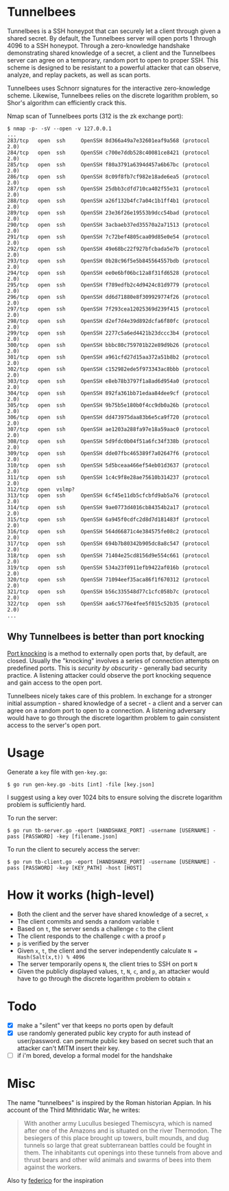 # Tunnelbees
Tunnelbees is a SSH honeypot that can securely let a client through given a shared secret. By default, the Tunnelbees server will open ports 1 through 4096 to a SSH honeypot. Through a zero-knowledge handshake demonstrating shared knowledge of a secret, a client and the Tunnelbees server can agree on a temporary, random port to open to proper SSH. This scheme is designed to be resistant to a powerful attacker that can observe, analyze, and replay packets, as well as scan ports. 

Tunnelbees uses Schnorr signatures for the interactive zero-knowledge scheme. Likewise, Tunnelbees relies on the discrete logarithm problem, so Shor's algorithm can efficiently crack this.

Nmap scan of Tunnelbees ports (312 is the zk exchange port):
```
$ nmap -p- -sV --open -v 127.0.0.1
...
283/tcp   open  ssh     OpenSSH 8d366a49a7e32601eaf9a568 (protocol 2.0)
284/tcp   open  ssh     OpenSSH c700e7ddb528c40081ce8421 (protocol 2.0)
285/tcp   open  ssh     OpenSSH f80a3791a6394d457a6b67bc (protocol 2.0)
286/tcp   open  ssh     OpenSSH 8c09f8fb7cf982e18ade6ea5 (protocol 2.0)
287/tcp   open  ssh     OpenSSH 25dbb3cdfd710ca402f55e31 (protocol 2.0)
288/tcp   open  ssh     OpenSSH a26f132b4fc7a04c1b1ff4b1 (protocol 2.0)
289/tcp   open  ssh     OpenSSH 23e36f26e19553b9dcc54bad (protocol 2.0)
290/tcp   open  ssh     OpenSSH 3acbaeb37ed35570a2a71513 (protocol 2.0)
291/tcp   open  ssh     OpenSSH 7c72bef4805caa09d85e0e54 (protocol 2.0)
292/tcp   open  ssh     OpenSSH 49e68bc22f927bfcbada5e7b (protocol 2.0)
293/tcp   open  ssh     OpenSSH 0b28c96f5e5b845564557bdb (protocol 2.0)
294/tcp   open  ssh     OpenSSH ee0e6bf06bc12a8f31fd6528 (protocol 2.0)
295/tcp   open  ssh     OpenSSH f789edfb2c4d9424c81d9779 (protocol 2.0)
296/tcp   open  ssh     OpenSSH dd6d71880e8f309929774f26 (protocol 2.0)
297/tcp   open  ssh     OpenSSH 7f293cea12025369d239f415 (protocol 2.0)
298/tcp   open  ssh     OpenSSH d2ef7d4e39d892dcfa6f80fc (protocol 2.0)
299/tcp   open  ssh     OpenSSH 2277c5a6ed4421b23dccc3b4 (protocol 2.0)
300/tcp   open  ssh     OpenSSH bbbc80c759701b22e89d9b26 (protocol 2.0)
301/tcp   open  ssh     OpenSSH a961cfd27d15aa372a51b8b2 (protocol 2.0)
302/tcp   open  ssh     OpenSSH c152982ede5f973343ac8bbb (protocol 2.0)
303/tcp   open  ssh     OpenSSH e8eb78b3797f1a8ad6d954a0 (protocol 2.0)
304/tcp   open  ssh     OpenSSH 892fa361bb71edaa84dee9cf (protocol 2.0)
305/tcp   open  ssh     OpenSSH 9b75b5e180b0f4cc9db0a26b (protocol 2.0)
306/tcp   open  ssh     OpenSSH dd473975daa83b6e5ca9f720 (protocol 2.0)
307/tcp   open  ssh     OpenSSH ae1203a288fa97e18a59aac0 (protocol 2.0)
308/tcp   open  ssh     OpenSSH 5d9fdc0b04f51a6fc34f338b (protocol 2.0)
309/tcp   open  ssh     OpenSSH dde07fbc465389f7a02647f6 (protocol 2.0)
310/tcp   open  ssh     OpenSSH 5d5bceaa466ef54eb01d3637 (protocol 2.0)
311/tcp   open  ssh     OpenSSH 1c4c9f8e28ae75610b314237 (protocol 2.0)
312/tcp   open  vslmp?
313/tcp   open  ssh     OpenSSH 6cf45e11db5cfcbfd9ab5a76 (protocol 2.0)
314/tcp   open  ssh     OpenSSH 9ae0773d4016cb84354b2a17 (protocol 2.0)
315/tcp   open  ssh     OpenSSH 6a945f0cdfc2d8d7d181483f (protocol 2.0)
316/tcp   open  ssh     OpenSSH 564d66871c4e384575fe08c2 (protocol 2.0)
317/tcp   open  ssh     OpenSSH 694b7b80342b905dc8a8c547 (protocol 2.0)
318/tcp   open  ssh     OpenSSH 71404e25cd8156d9e554c661 (protocol 2.0)
319/tcp   open  ssh     OpenSSH 534a23f0911efb9422af016b (protocol 2.0)
320/tcp   open  ssh     OpenSSH 71094eef35aca86f1f670312 (protocol 2.0)
321/tcp   open  ssh     OpenSSH b56c335548d77c1cfc058b7c (protocol 2.0)
322/tcp   open  ssh     OpenSSH aa6c5776e4fee5f015c52b35 (protocol 2.0)
...
```

## Why Tunnelbees is better than port knocking
[Port knocking](https://wiki.archlinux.org/title/Port_knocking) is a method to externally open ports that, by default, are closed. Usually the "knocking" involves a series 
 of connection attempts on predefined ports. This is *security by obscurity* - generally bad security practice. A listening attacker could observe the port knocking sequence and gain access to the open port.

Tunnelbees nicely takes care of this problem. In exchange for a stronger initial assumption - shared knowledge of a secret - a client and a server can agree on a random port to open to a connection. A listening adversary would have to go through the discrete logarithm problem to gain consistent access to the server's open port.

# Usage
Generate a `key` file with `gen-key.go`:
```
$ go run gen-key.go -bits [int] -file [key.json]
```
I suggest using a key over 1024 bits to ensure solving the discrete logarithm problem is sufficiently hard.

To run the server:
```
$ go run tb-server.go -eport [HANDSHAKE_PORT] -username [USERNAME] -pass [PASSWORD] -key [filename.json]
```

To run the client to securely access the server:
```
$ go run tb-client.go -eport [HANDSHAKE_PORT] -username [USERNAME] -pass [PASSWORD] -key [KEY_PATH] -host [HOST]
```

# How it works (high-level)
- Both the client and the server have shared knowledge of a secret, `x`
- The client commits and sends a random variable `t`
- Based on `t`, the server sends a challenge `c` to the client
- The client responds to the challenge `c` with a proof `p`
- `p` is verified by the server
- Given `x`, `t`, the client and the server independently calculate `N = Hash(Salt(x,t)) % 4096`
- The server temporarily opens `N`, the client tries to SSH on port `N`
- Given the publicly displayed values, `t`, `N`, `c`, and `p`, an attacker would have to go through the discrete logarithm problem to obtain `x`

# Todo
- [x] make a "silent" ver that keeps no ports open by default
- [x] use randomly generated public key crypto for auth instead of user/password. can permute public key based on secret such that an attacker can't MITM insert their key.
- [ ] if i'm bored, develop a formal model for the handshake

# Misc
The name "tunnelbees" is inspired by the Roman historian Appian. In his account of the Third Mithridatic War, he writes:
> With another army Lucullus besieged Themiscyra, which is named after one of the Amazons and is situated on the river Thermodon. The besiegers of this place brought up towers, built mounds, and dug tunnels so large that great subterranean battles could be fought in them. The inhabitants cut openings into these tunnels from above and thrust bears and other wild animals and swarms of bees into them against the workers. 

Also ty [federico](https://github.com/cassanof) for the inspiration
